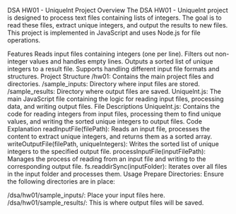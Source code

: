 DSA HW01 - UniqueInt
Project Overview
The DSA HW01 - UniqueInt project is designed to process text files containing lists of integers. The goal is to read these files, extract unique integers, and output the results to new files. This project is implemented in JavaScript and uses Node.js for file operations.

Features
Reads input files containing integers (one per line).
Filters out non-integer values and handles empty lines.
Outputs a sorted list of unique integers to a result file.
Supports handling different input file formats and structures.
Project Structure
/hw01: Contains the main project files and directories.
/sample_inputs: Directory where input files are stored.
/sample_results: Directory where output files are saved.
Uniquelnt.js: The main JavaScript file containing the logic for reading input files, processing data, and writing output files.
File Descriptions
Uniquelnt.js: Contains the code for reading integers from input files, processing them to find unique values, and writing the sorted unique integers to output files.
Code Explanation
readInputFile(filePath): Reads an input file, processes the content to extract unique integers, and returns them as a sorted array.
writeOutputFile(filePath, uniqueIntegers): Writes the sorted list of unique integers to the specified output file.
processInputFile(inputFilePath): Manages the process of reading from an input file and writing to the corresponding output file.
fs.readdirSync(inputFolder): Iterates over all files in the input folder and processes them.
Usage
Prepare Directories: Ensure the following directories are in place:

/dsa/hw01/sample_inputs/: Place your input files here.
/dsa/hw01/sample_results/: This is where output files will be saved.
